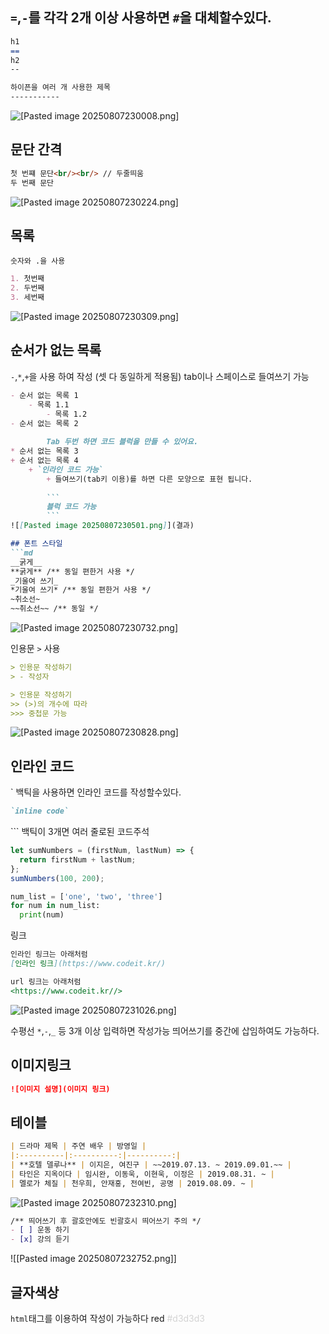 ## `=`,`-`를 각각 2개 이상 사용하면 `#`을 대체할수있다.

```markdown
h1
==
h2
--

하이픈을 여러 개 사용한 제목
-----------
```
![[Pasted image 20250807230008.png]](결과)

## 문단 간격
```markdown
첫 번쨰 문단<br/><br/> // 두줄띄움
두 번째 문단
```
![[Pasted image 20250807230224.png]](결과)

## 목록
`숫자와 .을 사용`
```markdown
1. 첫번째
2. 두번째
3. 세번째
```
![[Pasted image 20250807230309.png]](결과)

## 순서가 없는 목록
`-`,`*`,`+`을 사용 하여 작성 (셋 다 동일하게 적용됨)
tab이나 스페이스로 들여쓰기 가능
```Markdown
- 순서 없는 목록 1
    - 목록 1.1
        - 목록 1.2
- 순서 없는 목록 2
        
        Tab 두번 하면 코드 블럭을 만들 수 있어요.
* 순서 없는 목록 3
+ 순서 없는 목록 4
    + `인라인 코드 가능`
        + 들여쓰기(tab키 이용)를 하면 다른 모양으로 표현 됩니다.
        
        ```　
        블럭 코드 가능
        ```
![[Pasted image 20250807230501.png]](결과)

## 폰트 스타일
```md
__굵게__
**굵게** /** 동일 편한거 사용 */
_기울여 쓰기_
*기울여 쓰기* /** 동일 편한거 사용 */
~취소선~
~~취소선~~ /** 동일 */
```
![[Pasted image 20250807230732.png]](결과)

인용문 `>` 사용
```markdown
> 인용문 작성하기
> - 작성자

> 인용문 작성하기
>> (>)의 개수에 따라
>>> 중첩문 가능
```
![[Pasted image 20250807230828.png]](결과)

## 인라인 코드
\` 백틱을 사용하면 인라인 코드를 작성할수있다.
```md
`inline code`
```
\`\`\` 백틱이 3개면 여러 줄로된 코드주석
```javascript
let sumNumbers = (firstNum, lastNum) => {
  return firstNum + lastNum;
};
sumNumbers(100, 200);
```
```python
num_list = ['one', 'two', 'three']
for num in num_list:
  print(num) 
```

링크
```md
인라인 링크는 아래처럼
[인라인 링크](https://www.codeit.kr/)

url 링크는 아래처럼
<https://www.codeit.kr//>

```
![[Pasted image 20250807231026.png]](결과)

수평선
`*`,`-`,`_` 등 3개 이상 입력하면 작성가능
띄어쓰기를 중간에 삽임하여도 가능하다.

## 이미지링크
```md
![이미지 설명](이미지 링크)
```

## 테이블
```markdown
| 드라마 제목 | 주연 배우 | 방영일 |
|:----------|:----------:|----------:|
| **호텔 델루나** | 이지은, 여진구 | ~~2019.07.13. ~ 2019.09.01.~~ |
| 타인은 지옥이다 | 임시완, 이동욱, 이현욱, 이정은 | 2019.08.31. ~ |
| 멜로가 체질 | 천우희, 안재홍, 전여빈, 공명 | 2019.08.09. ~ |

```
![[Pasted image 20250807232310.png]](결과)
```md
/** 띄어쓰기 후 괄호안에도 빈괄호시 띄어쓰기 주의 */
- [ ] 운동 하기
- [x] 강의 듣기
```
![[Pasted image 20250807232752.png]]

## 글자색상
`html`태그를 이용하여 작성이 가능하다
<span style="color=red">red</span>
<span style="color:#d3d3d3"> #d3d3d3</span>
